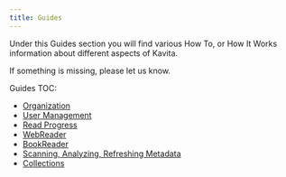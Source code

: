 ```yaml
---
title: Guides
---
```


Under this Guides section you will find various How To, or How It Works information about different aspects of Kavita.

If something is missing, please let us know.

Guides TOC:
* [Organization](https://wiki.kavitareader.com/guides/organization)
* [User Management](https://wiki.kavitareader.com/guides/user-management)
* [Read Progress](https://wiki.kavitareader.com/guides/read-progress)
* [WebReader](https://wiki.kavitareader.com/guides/webreader)
* [BookReader](https://wiki.kavitareader.com/guides/bookreader)
* [Scanning, Analyzing, Refreshing Metadata](https://wiki.kavitareader.com/guides/scanning-analyzing-and-refreshing-metadata)
* [Collections](https://wiki.kavitareader.com/guides/collections)